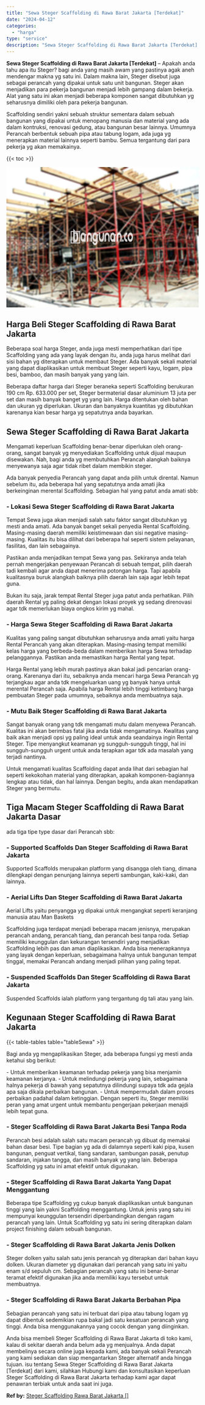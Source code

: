 ```yaml
---
title: "Sewa Steger Scaffolding di Rawa Barat Jakarta [Terdekat]"
date: "2024-04-12"
categories: 
  - "harga"
type: "service"
description: "Sewa Steger Scaffolding di Rawa Barat Jakarta [Terdekat]. Anda bisa membeli Steger Scaffolding di Rawa Barat Jakarta di toko kami, kalau di sekitar daerah an..."
---
```


**Sewa Steger Scaffolding di Rawa Barat Jakarta \[Terdekat\]** – Apakah anda tahu apa itu Steger? bagi anda yang masih awam yang pastinya agak aneh mendengar makna yg satu ini. Dalam makna lain, Steger disebut juga sebagai perancah yang dipakai untuk satu unit bangunan. Steger akan menjadikan para pekerja bangunan menjadi lebih gampang dalam bekerja. Alat yang satu ini akan menjadi beberapa komponen sangat dibutuhkan yg seharusnya dimiliki oleh para pekerja bangunan.

Scaffolding sendiri yakni sebuah struktur sementara dalam sebuah bangunan yang dipakai untuk menopang manusia dan material yang ada dalam kontruksi, renovasi gedung, atau bangunan besar lainnya. Umumnya Perancah berbentuk sebuah pipa atau tabung logam, ada juga yg menerapkan material lainnya seperti bambu. Semua tergantung dari para pekerja yg akan memakainya.

{{< toc >}}

![Sewa Steger Scaffolding di Rawa Barat Jakarta [Terdekat]](/images/sewa-scaffolding-steger-21.png)

## Harga Beli Steger Scaffolding di Rawa Barat Jakarta

Beberapa soal harga Steger, anda juga mesti memperhatikan dari tipe Scaffolding yang ada yang layak dengan itu, anda juga harus melihat dari sisi bahan yg diterapkan untuk membaut Steger. Ada banyak sekali material yang dapat diaplikasikan untuk membuat Steger seperti kayu, logam, pipa besi, bamboo, dan masih banyak yang yang lain.

Beberapa daftar harga dari Steger beraneka seperti Scaffolding berukuran 190 cm Rp. 633.000 per set, Steger bermaterial dasar aluminium 13 juta per set dan masih banyak banget yg yang lain. Harga ditentukan oleh bahan dan ukuran yg diperlukan. Ukuran dan banyaknya kuantitas yg dibutuhkan karenanya kian besar harga yg sepatutnya anda bayarkan.

## Sewa Steger Scaffolding di Rawa Barat Jakarta

Mengamati keperluan Scaffolding benar-benar diperlukan oleh orang-orang, sangat banyak yg menyediakan Scaffolding untuk dijual maupun disewakan. Nah, bagi anda yg membutuhkan Perancah alangkah baiknya menyewanya saja agar tidak ribet dalam membikin steger.

Ada banyak penyedia Perancah yang dapat anda pilih untuk dirental. Namun sebelum itu, ada beberapa hal yang sepatutnya anda amati jika berkeinginan merental Scaffolding. Sebagian hal yang patut anda amati sbb:

### \- Lokasi Sewa Steger Scaffolding di Rawa Barat Jakarta

Tempat Sewa juga akan menjadi salah satu faktor sangat dibutuhkan yg mesti anda amati. Ada banyak banget sekali penyedia Rental Scaffolding. Masing-masing daerah memiliki keistimewaan dan sisi negative masing-masing. Kualitas itu bisa dilihat dari beberapa hal seperti sistem pelayanan, fasilitas, dan lain sebagainya.

Pastikan anda menjadikan tempat Sewa yang pas. Sekiranya anda telah pernah mengerjakan penyewaan Perancah di sebuah tempat, pilih daerah tadi kembali agar anda dapat menerima potongan harga. Tapi apabila kualitasnya buruk alangkah baiknya pilih daerah lain saja agar lebih tepat guna.

Bukan itu saja, jarak tempat Rental Steger juga patut anda perhatikan. Pilih daerah Rental yg paling dekat dengan lokasi proyek yg sedang direnovasi agar tdk memerlukan biaya ongkos kirim yg mahal.

### \- Harga Sewa Steger Scaffolding di Rawa Barat Jakarta

Kualitas yang paling sangat dibutuhkan seharusnya anda amati yaitu harga Rental Perancah yang akan diterapkan. Masing-masing tempat memiliki kelas harga yang berbeda-beda dalam memberikan harga Sewa terhadap pelanggannya. Pastikan anda memastikan harga Rental yang tepat.

Harga Rental yang lebih murah pastinya akan bakal jadi pencarian orang-orang. Karenanya dari itu, sebaiknya anda mencari harga Sewa Perancah yg terjangkau agar anda tdk mengeluarkan uang yg banyak hanya untuk merental Perancah saja. Apabila harga Rental lebih tinggi ketimbang harga pembuatan Steger pada umumnya, sebaiknya anda membuatnya saja.

### \- Mutu Baik Steger Scaffolding di Rawa Barat Jakarta

Sangat banyak orang yang tdk mengamati mutu dalam menyewa Perancah. Kualitas ini akan berimbas fatal jika anda tidak mengamatinya. Kwalitas yang baik akan menjadi opsi yg paling ideal untuk anda seandainya ingin Rental Steger. Tipe menyangkut keamanan yg sungguh-sungguh tinggi, hal ini sungguh-sungguh urgent untuk anda terapkan agar tdk ada masalah yang terjadi nantinya.

Untuk mengamati kualitas Scaffolding dapat anda lihat dari sebagian hal seperti kekokohan material yang diterapkan, apakah komponen-bagiannya lengkap atau tidak, dan hal lainnya. Dengan begitu, anda akan mendapatkan Steger yang bermutu.

## Tiga Macam Steger Scaffolding di Rawa Barat Jakarta Dasar

ada tiga tipe type dasar dari Perancah sbb:

### \- Supported Scaffolds Dan Steger Scaffolding di Rawa Barat Jakarta

Supported Scaffolds merupakan platform yang disangga oleh tiang, dimana dilengkapi dengan penunjang lainnya seperti sambungan, kaki-kaki, dan lainnya.

### \- Aerial Lifts Dan Steger Scaffolding di Rawa Barat Jakarta

Aerial Lifts yaitu penyangga yg dipakai untuk mengangkat seperti keranjang manusia atau Man Baskets

Scaffolding juga terdapat menjadi beberapa macam jenisnya, merupakan perancah andang, perancah tiang, dan perancah besi tanpa roda. Setiap memiliki keunggulan dan kekurangan tersendiri yang menjadikan Scaffolding lebih pas dan aman diaplikasikan. Anda bisa menerapkannya yang layak dengan keperluan, sebagaimana halnya untuk bangunan tempat tinggal, memakai Perancah andang menjadi pilihan yang paling tepat.

### \- Suspended Scaffolds Dan Steger Scaffolding di Rawa Barat Jakarta

Suspended Scaffolds ialah platform yang tergantung dg tali atau yang lain.

## Kegunaan Steger Scaffolding di Rawa Barat Jakarta

{{< table-tables table="tableSewa" >}}

Bagi anda yg mengaplikasikan Steger, ada beberapa fungsi yg mesti anda ketahui sbg berikut:

\- Untuk memberikan keamanan terhadap pekerja yang bisa menjamin keamanan kerjanya. - Untuk melindungi pekerja yang lain, sebagaimana halnya pekerja di bawah yang sepatutnya dilindungi supaya tdk ada gejala apa saja dikala perbaikan bangunan. - Untuk mempermudah dalam proses perbaikan padahal dalam ketinggian. Dengan seperti itu, Steger memiliki peran yang amat urgent untuk membantu pengerjaan pekerjaan menajdi lebih tepat guna.

### \- Steger Scaffolding di Rawa Barat Jakarta Besi Tanpa Roda

Perancah besi adalah salah satu macam perancah yg dibuat dg memakai bahan dasar besi. Tipe bagian yg ada di dalamnya seperti kaki pipa, kusen bangunan, penguat vertikal, tiang sandaran, sambungan pasak, penutup sandaran, injakan tangga, dan masih banyak yg yang lain. Beberapa Scaffolding yg satu ini amat efektif untuk digunakan.

### \- Steger Scaffolding di Rawa Barat Jakarta Yang Dapat Menggantung

Beberapa tipe Scaffolding yg cukup banyak diaplikasikan untuk bangunan tinggi yang lain yakni Scaffolding menggantung. Untuk jenis yang satu ini mempunyai keunggulan tersendiri diperbandingkan dengan ragam perancah yang lain. Untuk Scaffolding yg satu ini sering diterapkan dalam project finishing dalam sebuah bangunan.

### \- Steger Scaffolding di Rawa Barat Jakarta Jenis Dolken

Steger dolken yaitu salah satu jenis perancah yg diterapkan dari bahan kayu dolken. Ukuran diameter yg digunakan dari perancah yang satu ini yaitu enam s/d sepuluh cm. Sebagian perancah yang satu ini benar-benar teramat efektif digunakan jika anda memiliki kayu tersebut untuk membuatnya.

### \- Steger Scaffolding di Rawa Barat Jakarta Berbahan Pipa

Sebagian perancah yang satu ini terbuat dari pipa atau tabung logam yg dapat dibentuk sedemikian rupa bakal jadi satu kesatuan perancah yang tinggi. Anda bisa menggunakannya yang cocok dengan yang diinginkan.

Anda bisa membeli Steger Scaffolding di Rawa Barat Jakarta di toko kami, kalau di sekitar daerah anda belum ada yg menjualnya. Anda dapat membelinya secara online juga kepada kami, ada banyak sekali Perancah yang kami sediakan dan siap mengantarkan Steger alternatif anda hingga tujuan. isu tentang Sewa Steger Scaffolding di Rawa Barat Jakarta \[Terdekat\] dari kami, silahkan Hubungi kami dan konsultasikan keperluan Steger Scaffolding di Rawa Barat Jakarta terhadap kami agar dapat penawran terbiak untuk anda saat ini juga.

**Ref by:** [Steger Scaffolding Rawa Barat Jakarta []](https://id.wikipedia.org/wiki/Steger)
